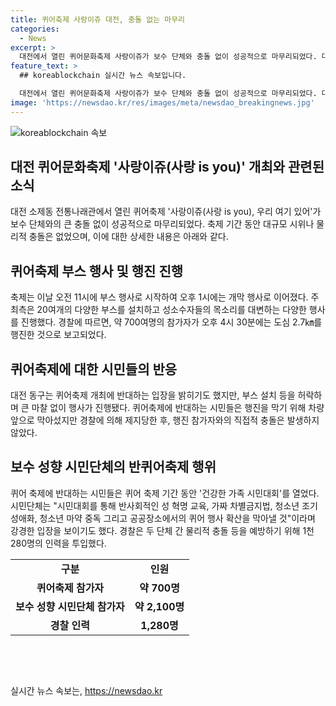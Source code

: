 ```yaml
---
title: 퀴어축제 사랑이쥬 대전, 충돌 없는 마무리
categories:
  - News
excerpt: >
  대전에서 열린 퀴어문화축제 사랑이쥬가 보수 단체와 충돌 없이 성공적으로 마무리되었다. 대전 동구는 행사에 반대적인 입장을 보였지만, 퀴어축제는 큰 마찰 없이 진행되었고 참가자는 도심을 행진하며 행복한 분위기를 조성했다. 반대 성향의 시민단체는 건강한 가족 시민대회를 개최하여 강경한 입장을 드러내기도 했지만, 경찰의 노력으로 물리적 충돌은 발생하지 않았다. 경찰은 두 단체 간 충돌을 예방하기 위해 1천280명의 인력을 투입했다.
feature_text: >
  ## koreablockchain 실시간 뉴스 속보입니다.

  대전에서 열린 퀴어문화축제 사랑이쥬가 보수 단체와 충돌 없이 성공적으로 마무리되었다. 대전 동구는 행사에 반대적인 입장을 보였지만, 퀴어축제는 큰 마찰 없이 진행되었고 참가자는 도심을 행진하며 행복한 분위기를 조성했다. 반대 성향의 시민단체는 건강한 가족 시민대회를 개최하여 강경한 입장을 드러내기도 했지만, 경찰의 노력으로 물리적 충돌은 발생하지 않았다. 경찰은 두 단체 간 충돌을 예방하기 위해 1천280명의 인력을 투입했다.
image: 'https://newsdao.kr/res/images/meta/newsdao_breakingnews.jpg'
---
```


<p><img src="https://newsdao.kr/res/images/meta/newsdao_breakingnews.jpg" alt="koreablockchain 속보" /></p>

<h2 data-ke-size="size26">대전 퀴어문화축제 '사랑이쥬(사랑 is you)' 개최와 관련된 소식</h2>

<p data-ke-size="size16">대전 소제동 전통나래관에서 열린 퀴어축제 '사랑이쥬(사랑 is you), 우리 여기 있어'가 보수 단체와의 큰 충돌 없이 성공적으로 마무리되었다. 축제 기간 동안 대규모 시위나 물리적 충돌은 없었으며, 이에 대한 상세한 내용은 아래와 같다.</p>

<h2 data-ke-size="size24">퀴어축제 부스 행사 및 행진 진행</h2>

<p data-ke-size="size16">축제는 이날 오전 11시에 부스 행사로 시작하여 오후 1시에는 개막 행사로 이어졌다. 주최측은 20여개의 다양한 부스를 설치하고 성소수자들의 목소리를 대변하는 다양한 행사를 진행했다. 경찰에 따르면, 약 700여명의 참가자가 오후 4시 30분에는 도심 2.7㎞를 행진한 것으로 보고되었다.</p>

<h2 data-ke-size="size24">퀴어축제에 대한 시민들의 반응</h2>

<p data-ke-size="size16">대전 동구는 퀴어축제 개최에 반대하는 입장을 밝히기도 했지만, 부스 설치 등을 허락하며 큰 마찰 없이 행사가 진행됐다. 퀴어축제에 반대하는 시민들은 행진을 막기 위해 차량 앞으로 막아섰지만 경찰에 의해 제지당한 후, 행진 참가자와의 직접적 충돌은 발생하지 않았다.</p>

<h2 data-ke-size="size24">보수 성향 시민단체의 반퀴어축제 행위</h2>

<p data-ke-size="size16">퀴어 축제에 반대하는 시민들은 퀴어 축제 기간 동안 '건강한 가족 시민대회'를 열었다. 시민단체는 "시민대회를 통해 반사회적인 성 혁명 교육, 가짜 차별금지법, 청소년 조기 성애화, 청소년 마약 중독 그리고 공공장소에서의 퀴어 행사 확산을 막아낼 것"이라며 강경한 입장을 보이기도 했다. 경찰은 두 단체 간 물리적 충돌 등을 예방하기 위해 1천280명의 인력을 투입했다.</p>

<table>
  <tr>
    <td style="text-align: center; height: 17px;"><b>구분</b></td>
    <td style="text-align: center; height: 17px;"><b>인원</b></td>
  </tr>
  <tr>
    <td style="text-align: center; height: 17px;"><b>퀴어축제 참가자</b></td>
    <td style="text-align: center; height: 17px;"><b>약 700명</b></td>
  </tr>
  <tr>
    <td style="text-align: center; height: 17px;"><b>보수 성향 시민단체 참가자</b></td>
    <td style="text-align: center; height: 17px;"><b>약 2,100명</b></td>
  </tr>
  <tr>
    <td style="text-align: center; height: 17px;"><b>경찰 인력</b></td>
    <td style="text-align: center; height: 17px;"><b>1,280명</b></td>
  </tr>
</table>

<p data-ke-size="size16">&nbsp;</p>

<p data-ke-size="size16">&nbsp;</p>
실시간 뉴스 속보는, <a href="https://newsdao.kr" rel="dofollow">https://newsdao.kr</a>



